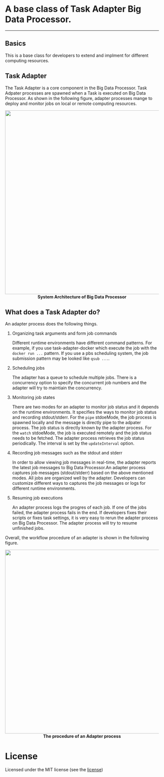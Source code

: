 # A base class of Task Adapter Big Data Processor.
---
## Basics

This is a base class for developers to extend and implment for different computing resources.


## Task Adapter
The Task Adapter is a core component in the Big Data Processor.
Task Adpater processes are spawned when a Task is executed on Big Data Processor.
As shown in the following figure, adapter processes mange to deploy and monitor jobs on local or remote computing resources.

<div align='center'>
    <img src="https://raw.githubusercontent.com/big-data-processor/assets/master/images/System%20Architecture.png" width="600"><br>
    <b>System Architecture of Big Data Processor</b>
</div>


## What does a Task Adapter do?
An adapter process does the following things.

1. Organizing task arguments and form job commands
   
    Different runtime environments have different command patterns. For example, if you use task-adapter-docker which execute the job with the `docker run ...` pattern.
    If you use a pbs scheduling system, the job submission pattern may be looked like `qsub ...`.

2. Scheduling jobs 

    The adapter has a queue to schedule multiple jobs. There is a concurrency option to specify the concurrent job numbers and the adapter will try to maintiain the concurrency.

3. Monitoring job states

    There are two modes for an adapter to monitor job status and it depends on the runtime environments. It specifies the ways to monitor job status and recording stdout/stderr.
    For the `pipe` stdoeMode, the job process is spawned locally and the message is directly pipe to the adpater process. The job status is directly known by the adapter process.
    For the `watch` stdoeMode, the job is executed remotely and the job status needs to be fetched. The adapter process retrieves the job status periodically. The interval is set by the `updateInterval` option.

4. Recording job messages such as the stdout and stderr

    In order to allow viewing job messages in real-time, the adapter reports the latest job messages to Big Data Processor.An adapter process captures job messages (stdout/stderr) based on the above mentioned modes. All jobs are organized well by the adapter.
    Developers can customize different ways to captures the job messages or logs for different runtime environments.

5. Resuming job executions

    An adapter process logs the progres of each job. If one of the jobs failed, the adapter process fails in the end.
    If developers fixes their scripts or fixes task settings, it is very easy to rerun the adapter process on Big Data Processor.
    The adapter process will try to resume unfinished jobs.


Overall, the workflow procedure of an adapter is shown in the following figure.
<div align='center'>
    <img src="https://raw.githubusercontent.com/big-data-processor/assets/master/images/Adapter-Flowchart.png" width="600"><br>
    <b>The procedure of an Adapter process</b>
</div>



# License

Licensed under the MIT license (see the <a href="https://github.com/big-data-processor/task-adapter-base/blob/master/LICENSE" target=_blank>license</a>)